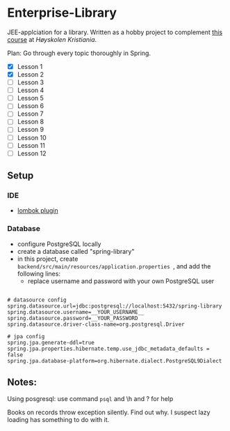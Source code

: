 # Enterprise-Library

JEE-applciation for a library. Written as a hobby project to complement 
[this course](https://github.com/arcuri82/testing_security_development_enterprise_systems) at _Høyskolen Kristiania_.
   

Plan: 
Go through every topic thoroughly in Spring.
- [X] Lesson 1
- [x] Lesson 2
- [ ] Lesson 3
- [ ] Lesson 4
- [ ] Lesson 5
- [ ] Lesson 6
- [ ] Lesson 7
- [ ] Lesson 8
- [ ] Lesson 9
- [ ] Lesson 10
- [ ] Lesson 11
- [ ] Lesson 12

## Setup 
### IDE 
* [lombok plugin](https://plugins.jetbrains.com/plugin/6317-lombok-plugin)
### Database
* configure PostgreSQL locally
* create a database called "spring-library" 
* in this project, create `backend/src/main/resources/application.properties `, and add the following lines:
    * replace username and password with your own PostgreSQL user   
```

# datasource config
spring.datasource.url=jdbc:postgresql://localhost:5432/spring-library
spring.datasource.username=__YOUR_USERNAME__
spring.datasource.password=__YOUR_PASSWORD
spring.datasource.driver-class-name=org.postgresql.Driver

# jpa config
spring.jpa.generate-ddl=true
spring.jpa.properties.hibernate.temp.use_jdbc_metadata_defaults = false
spring.jpa.database-platform=org.hibernate.dialect.PostgreSQL9Dialect
```

## Notes: 
Using posgresql: 
use command `psql` and \h and \? for help

Books on records throw exception silently. Find out why. I suspect lazy 
loading has something to do with it.  

